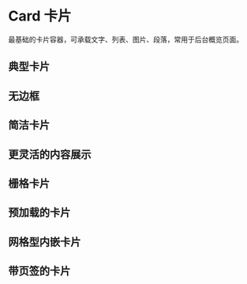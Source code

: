 # Card 卡片

最基础的卡片容器，可承载文字、列表、图片、段落，常用于后台概览页面。

## 典型卡片

## 无边框

## 简洁卡片

## 更灵活的内容展示

## 栅格卡片

## 预加载的卡片

## 网格型内嵌卡片

## 带页签的卡片

